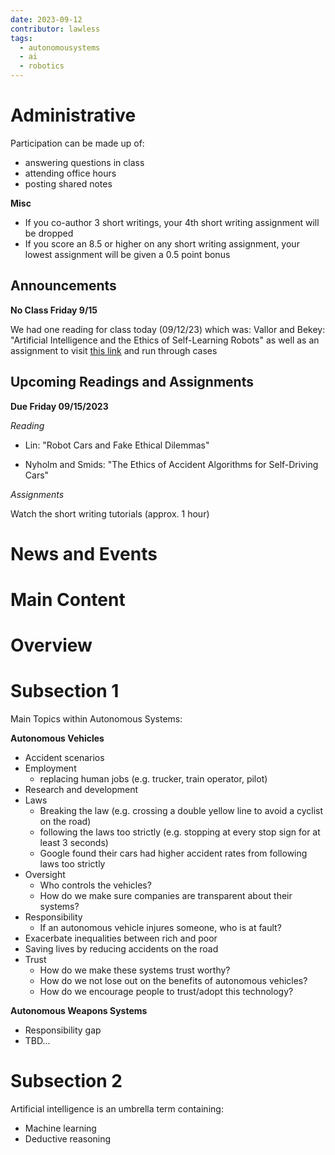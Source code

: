 ```yaml
---
date: 2023-09-12
contributor: lawless
tags:
  - autonomousystems
  - ai
  - robotics
---
```

# Administrative
Participation can be made up of:
- answering questions in class
- attending office hours
- posting shared notes

**Misc**
- If you co-author 3 short writings, your 4th short writing assignment will be dropped
- If you score an 8.5 or higher on any short writing assignment, your lowest assignment will be given a 0.5 point bonus

## Announcements

**No Class Friday 9/15**

We had one reading for class today (09/12/23) which was: Vallor and Bekey: "Artificial Intelligence and the Ethics of Self-Learning Robots" 
as well as an assignment to visit [this link](moralmachine.mit.edu) and run through cases

## Upcoming Readings and Assignments
**Due Friday 09/15/2023** 

*Reading* 

- Lin: "Robot Cars and Fake Ethical Dilemmas"

- Nyholm and Smids: "The Ethics of Accident Algorithms for Self-Driving Cars"

*Assignments*

Watch the short writing tutorials (approx. 1 hour)

# News and Events

# Main Content

# Overview

# Subsection 1

Main Topics within Autonomous Systems:

**Autonomous Vehicles**
- Accident scenarios
- Employment
	- replacing human jobs (e.g. trucker, train operator, pilot)
- Research and development
- Laws
	- Breaking the law (e.g. crossing a double yellow line to avoid a cyclist on the road)
	- following the laws too strictly (e.g. stopping at every stop sign for at least 3 seconds)
	- Google found their cars had higher accident rates from following laws too strictly
- Oversight
	- Who controls the vehicles?
	- How do we make sure companies are transparent about their systems?
- Responsibility
	- If an autonomous vehicle injures someone, who is at fault?
- Exacerbate inequalities between rich and poor
- Saving lives by reducing accidents on the road
- Trust
	- How do we make these systems trust worthy?
	- How do we not lose out on the benefits of autonomous vehicles?
	- How do we encourage people to trust/adopt this technology?

**Autonomous Weapons Systems**
- Responsibility gap
- TBD...

# Subsection 2

Artificial intelligence is an umbrella term containing:
- Machine learning
- Deductive reasoning
